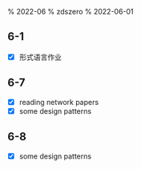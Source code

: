 % 2022-06
% zdszero
% 2022-06-01

## 6-1

- [x] 形式语言作业

## 6-7

- [x] reading network papers
- [x] some design patterns

## 6-8

- [x] some design patterns
